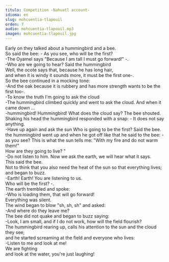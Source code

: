 ```yaml
---
titulo: Competition -Nahuatl account-
idioma: en
slug: mohcuentia-tlapouil
orden: 7
audio: mohcuentia-tlapouil.mp3
imagen: mohcuentia-tlapouil.jpg
---
```


Early on they talked about a hummingbird and a bee.<br>
So said the bee: - As you see, who will be the first?<br>
-The Oyamel says "Because I am tall I must go forward!" -.<br>
-Who are we going to hear? Said the hummingbird<br>
Well, the ocote says that, because he has long hair,<br>
and when it is windy it sounds more, it must be the first one-.<br>
So the bee continued in a mocking tone:<br>
-And the oak because it is rubbery and has more strength wants to be the first too-.<br>
-To know the truth I'm going to ask the cloud<br>
-The hummingbird climbed quickly and went to ask the cloud. And when it came down ...<br>
-hummingbird! Hummingbird! What does the cloud say? The bee shouted.<br>
Shaking his head the hummingbird responded with a snap: - It does not say anything.<br>
-Have up again and ask the sun Who is going to be the first? Said the bee.<br>
the hummingbird went up and when he got off like that he said to the bee: -<br>
as you see? This is what the sun tells me: "With my fire and do not warm them!"<br>
How are they going to live? "<br>
-Do not listen to him. Now we ask the earth, we will hear what it says.<br>
This said the bee.<br>
Not to think that you also need the heat of the sun so that everything lives; and began to buzz.<br>
-Earth! Earth! You are listening to us.<br>
Who will be the first? -.<br>
The earth trembled and spoke:<br>
-Who is loading them, that will go forward!<br>
Everything was silent.<br>
The wind began to blow "sh, sh, sh" and asked:<br>
-And where do they leave me?<br>
The bee did not quake and began to buzz saying:<br>
-Look, I am small, and if I do not work, how will the field flourish?<br>
The hummingbird rearing up, calls his attention to the sun and the cloud they see;<br>
and he started screaming at the field and everyone who lives:<br>
-Listen to me and look at me!<br>
We are fighting<br>
and look at the water, you're just laughing!<br>
